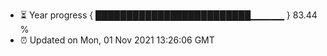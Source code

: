- ⏳ Year progress { █████████████████████████▁▁▁▁▁ } 83.44 %
- ⏰ Updated on Mon, 01 Nov 2021 13:26:06 GMT

